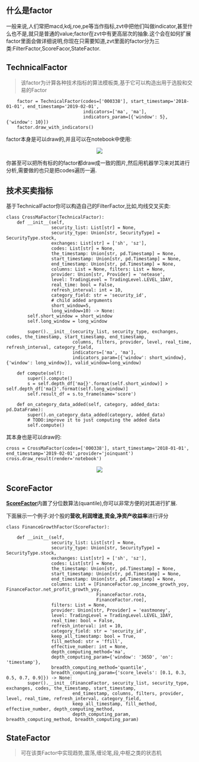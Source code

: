 ## 什么是factor

一般来说,人们常把macd,kdj,roe,pe等当作指标,zvt中把他们叫做indicator,甚至什么也不是,就只是普通的value;factor在zvt中有更高层次的抽象.这个会在如何扩展factor里面会做详细说明,你现在只需要知道,zvt里面的factor分为三类:FilterFactor,ScoreFacor,StateFactor.

## TechnicalFactor

> 该factor为计算各种技术指标的算法模板类,基于它可以构造出用于选股和交易的Factor

```
    factor = TechnicalFactor(codes=['000338'], start_timestamp='2018-01-01', end_timestamp='2019-02-01',
                             indicators=['ma', 'ma'],
                             indicators_param=[{'window': 5}, {'window': 10}])
    factor.draw_with_indicators()
```

factor本身是可以draw的,并且可以在notebook中使用:
<p align="center"><img src='./imgs/factor-in-notebook.gif'/></p>

你甚至可以把所有标的的factor都draw成一致的图片,然后用机器学习来对其进行分析,需要做的也只是把codes遍历一遍.

## 技术买卖指标
基于TechnicalFactor你可以构造自己的FilterFactor,比如,均线交叉买卖:
```
class CrossMaFactor(TechnicalFactor):
    def __init__(self,
                 security_list: List[str] = None,
                 security_type: Union[str, SecurityType] = SecurityType.stock,
                 exchanges: List[str] = ['sh', 'sz'],
                 codes: List[str] = None,
                 the_timestamp: Union[str, pd.Timestamp] = None,
                 start_timestamp: Union[str, pd.Timestamp] = None,
                 end_timestamp: Union[str, pd.Timestamp] = None,
                 columns: List = None, filters: List = None,
                 provider: Union[str, Provider] = 'netease',
                 level: TradingLevel = TradingLevel.LEVEL_1DAY,
                 real_time: bool = False,
                 refresh_interval: int = 10,
                 category_field: str = 'security_id',
                 # child added arguments
                 short_window=5,
                 long_window=10) -> None:
        self.short_window = short_window
        self.long_window = long_window

        super().__init__(security_list, security_type, exchanges, codes, the_timestamp, start_timestamp, end_timestamp,
                         columns, filters, provider, level, real_time, refresh_interval, category_field,
                         indicators=['ma', 'ma'],
                         indicators_param=[{'window': short_window}, {'window': long_window}], valid_window=long_window)

    def compute(self):
        super().compute()
        s = self.depth_df['ma{}'.format(self.short_window)] > self.depth_df['ma{}'.format(self.long_window)]
        self.result_df = s.to_frame(name='score')

    def on_category_data_added(self, category, added_data: pd.DataFrame):
        super().on_category_data_added(category, added_data)
        # TODO:improve it to just computing the added data
        self.compute()
```

其本身也是可以draw的:
```
cross = CrossMaFactor(codes=['000338'], start_timestamp='2018-01-01', end_timestamp='2019-02-01',provider='joinquant')
cross.draw_result(render='notebook')
```
<p align="center"><img src='./imgs/factor-result-in-notebook.gif'/></p>

## ScoreFactor

[**ScoreFactor**](https://github.com/zvtvz/zvt/blob/master/zvt/factors/factor.py#L138)内置了分位数算法(quantile),你可以非常方便的对其进行扩展.

下面展示一个例子:对个股的**营收,利润增速,资金,净资产收益率**进行评分
```
class FinanceGrowthFactor(ScoreFactor):

    def __init__(self,
                 security_list: List[str] = None,
                 security_type: Union[str, SecurityType] = SecurityType.stock,
                 exchanges: List[str] = ['sh', 'sz'],
                 codes: List[str] = None,
                 the_timestamp: Union[str, pd.Timestamp] = None,
                 start_timestamp: Union[str, pd.Timestamp] = None,
                 end_timestamp: Union[str, pd.Timestamp] = None,
                 columns: List = [FinanceFactor.op_income_growth_yoy, FinanceFactor.net_profit_growth_yoy,
                                  FinanceFactor.rota,
                                  FinanceFactor.roe],
                 filters: List = None,
                 provider: Union[str, Provider] = 'eastmoney',
                 level: TradingLevel = TradingLevel.LEVEL_1DAY,
                 real_time: bool = False,
                 refresh_interval: int = 10,
                 category_field: str = 'security_id',
                 keep_all_timestamp: bool = True,
                 fill_method: str = 'ffill',
                 effective_number: int = None,
                 depth_computing_method='ma',
                 depth_computing_param={'window': '365D', 'on': 'timestamp'},
                 breadth_computing_method='quantile',
                 breadth_computing_param={'score_levels': [0.1, 0.3, 0.5, 0.7, 0.9]}) -> None:
        super().__init__(FinanceFactor, security_list, security_type, exchanges, codes, the_timestamp, start_timestamp,
                         end_timestamp, columns, filters, provider, level, real_time, refresh_interval, category_field,
                         keep_all_timestamp, fill_method, effective_number, depth_computing_method,
                         depth_computing_param, breadth_computing_method, breadth_computing_param)

```

## StateFactor

> 可在该类Factor中实现趋势,震荡,缠论笔,段,中枢之类的状态机